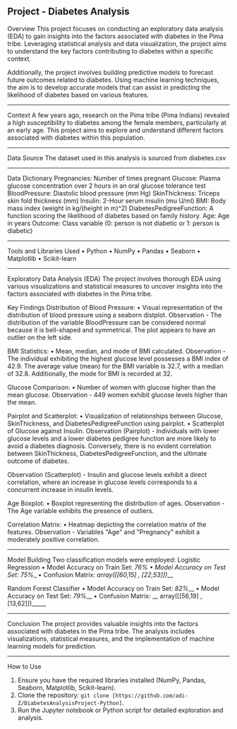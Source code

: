 Project - Diabetes Analysis
----------------------------
Overview
This project focuses on conducting an exploratory data analysis (EDA) to gain insights into the factors associated with diabetes in the Pima tribe. Leveraging statistical analysis and data visualization, the project aims to understand the key factors contributing to diabetes within a specific context.

Additionally, the project involves building predictive models to forecast future outcomes related to diabetes. Using machine learning techniques, the aim is to develop accurate models that can assist in predicting the likelihood of diabetes based on various features.

----------------------------------------------------------------------------------------------------------------------------------------------------------------------------------------
Context
A few years ago, research on the Pima tribe (Pima Indians) revealed a high susceptibility to diabetes among the female members, particularly at an early age. This project aims to explore and understand different factors associated with diabetes within this population.

----------------------------------------------------------------------------------------------------------------------------------------------------------------------------------------

Data Source
The dataset used in this analysis is sourced from diabetes.csv

----------------------------------------------------------------------------------------------------------------------------------------------------------------------------------------

Data Dictionary
Pregnancies:  Number of times pregnant
Glucose:  Plasma glucose concentration over 2 hours in an oral glucose tolerance test
BloodPressure:  Diastolic blood pressure (mm Hg)
SkinThickness:  Triceps skin fold thickness (mm)
Insulin:  2-Hour serum insulin (mu U/ml)
BMI:  Body mass index (weight in kg/(height in m)^2)
DiabetesPedigreeFunction:  A function scoring the likelihood of diabetes based on family history.
Age:  Age in years
Outcome:  Class variable (0: person is not diabetic or 1: person is diabetic)

----------------------------------------------------------------------------------------------------------------------------------------------------------------------------------------

Tools and Libraries Used
•	Python
•	NumPy
•	Pandas
•	Seaborn
•	Matplotlib
•	Scikit-learn

----------------------------------------------------------------------------------------------------------------------------------------------------------------------------------------

Exploratory Data Analysis (EDA)
The project involves thorough EDA using various visualizations and statistical measures to uncover insights into the factors associated with diabetes in the Pima tribe.

Key Findings
Distribution of Blood Pressure: 
•	Visual representation of the distribution of blood pressure using a seaborn distplot.
Observation - The distribution of the variable BloodPressure can be considered normal because it is bell-shaped and symmetrical. The plot appears to have an outlier on the left side. 

BMI Statistics: 
•	Mean, median, and mode of BMI calculated.
Observation - The individual exhibiting the highest glucose level possesses a BMI index of 42.9. The average value (mean) for the BMI variable is 32.7, with a median of 32.8. Additionally, the mode for BMI is recorded at 32.

Glucose Comparison: 
•	Number of women with glucose higher than the mean glucose.
Observation - 449 women exhibit glucose levels higher than the mean.

 Pairplot and Scatterplot: 
•	Visualization of relationships between Glucose, SkinThickness, and DiabetesPedigreeFunction using pairplot.
•	Scatterplot of Glucose against Insulin.
Observation (Pairplot) - Individuals with lower glucose levels and a lower diabetes pedigree function are more likely to avoid a diabetes diagnosis. Conversely, there is no evident correlation between SkinThickness, DiabetesPedigreeFunction, and the ultimate outcome of diabetes.

Observation (Scatterplot) - Insulin and glucose levels exhibit a direct correlation, where an increase in glucose levels corresponds to a concurrent increase in insulin levels.

Age Boxplot: 
•	Boxplot representing the distribution of ages.
Observation - The Age variable exhibits the presence of outliers.

Correlation Matrix: 
•	Heatmap depicting the correlation matrix of the features.
Observation - Variables "Age" and "Pregnancy" exhibit a moderately positive correlation.

----------------------------------------------------------------------------------------------------------------------------------------------------------------------------------------

Model Building
Two classification models were employed:
Logistic Regression
•	Model Accuracy on Train Set: __76%_
•	Model Accuracy on Test Set: _75%___
•	Confusion Matrix: _array([[60,15] , [22,53]])___

Random Forest Classifier
•	Model Accuracy on Train Set: _82%___
•	Model Accuracy on Test Set: _79%___
•	Confusion Matrix: __ array([[56,19] , [13,62]])_____

----------------------------------------------------------------------------------------------------------------------------------------------------------------------------------------

Conclusion
The project provides valuable insights into the factors associated with diabetes in the Pima tribe. The analysis includes visualizations, statistical measures, and the implementation of machine learning models for prediction.

----------------------------------------------------------------------------------------------------------------------------------------------------------------------------------------

How to Use
1. Ensure you have the required libraries installed (NumPy, Pandas, Seaborn, Matplotlib, Scikit-learn).
2. Clone the repository: `git clone [https://github.com/adi-Z/DiabetesAnalysisProject-Python]`.
3. Run the Jupyter notebook or Python script for detailed exploration and analysis.
